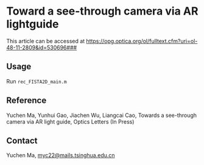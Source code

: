 # Toward a see-through camera via AR lightguide

This article can be accessed at https://opg.optica.org/ol/fulltext.cfm?uri=ol-48-11-2809&id=530696###

## Usage
Run `rec_FISTA2D_main.m`

## Reference
Yuchen Ma, Yunhui Gao, Jiachen Wu, Liangcai Cao, Towards a see-through camera via AR light guide, Optics Letters (In Press)

## Contact
Yuchen Ma, myc22@mails.tsinghua.edu.cn
